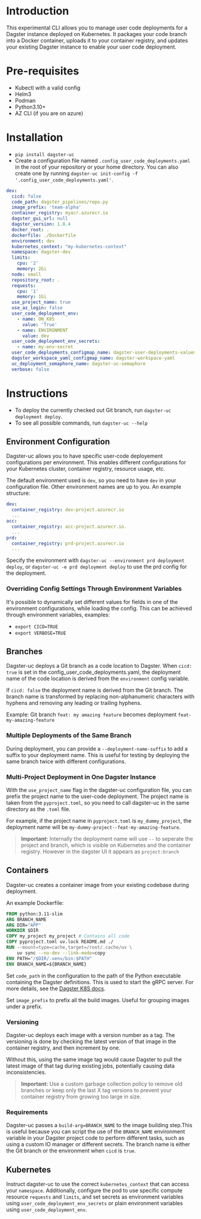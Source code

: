 
# Introduction

This experimental CLI allows you to manage user code deployments for a Dagster instance deployed on Kubernetes. It packages your code branch into a Docker container, uploads it to your container registry, and updates your existing Dagster instance to enable your user code deployment.

# Pre-requisites

* Kubectl with a valid config
* Helm3
* Podman
* Python3.10+
* AZ CLI (if you are on azure)

# Installation

* `pip install dagster-uc`
* Create a configuration file named `.config_user_code_deployments.yaml` in the root of your repository or your home directory. You can also create one by running `dagster-uc init-config -f '.config_user_code_deployments.yaml'`.

```yaml
dev:
  cicd: false
  code_path: dagster_pipelines/repo.py
  image_prefix: 'team-alpha'
  container_registry: myacr.azurecr.io
  dagster_gui_url: null
  dagster_version: 1.8.4
  docker_root: .
  dockerfile: ./Dockerfile
  environment: dev
  kubernetes_context: "my-kubernetes-context"
  namespace: dagster-dev
  limits:
    cpu: '2'
    memory: 2Gi
  node: small
  repository_root: .
  requests:
    cpu: '1'
    memory: 1Gi
  use_project_name: true
  use_az_login: false
  user_code_deployment_env:
    - name: ON_K8S
      value: 'True'
    - name: ENVIRONMENT
      value: dev
  user_code_deployment_env_secrets:
    - name: my-env-secret
  user_code_deployments_configmap_name: dagster-user-deployments-values-yaml
  dagster_workspace_yaml_configmap_name: dagster-workspace-yaml
  uc_deployment_semaphore_name: dagster-uc-semaphore
  verbose: false
```

# Instructions

* To deploy the currently checked out Git branch, run `dagster-uc deployment deploy`.
* To see all possible commands, run `dagster-uc --help`

## Environment Configuration

Dagster-uc allows you to have specific user-code deployement configurations per environment. This enables different configurations for your Kubernetes cluster, container registry, resource usage, etc.

The default environment used is `dev`, so you need to have `dev` in your configuration file. Other environment names are up to you. An example structure:

```yaml
dev:
  container_registry: dev-project.azurecr.io
  ...
acc:
  container_registry: acc-project.azurecr.io.
  ...
prd:
  container_registry: prd-project.azurecr.io
  ...
```

Specify the environment with `dagster-uc --environment prd deployment deploy`, or `dagster-uc -e prd deployment deploy` to use the prd config for the deployment.

### Overriding Config Settings Through Environment Variables

It's possible to dynamically set different values for fields in one of the environment configurations, while loading the config. This can be achieved through environment variables, examples:

* `export CICD=TRUE`
* `export VERBOSE=TRUE`

## Branches

Dagster-uc deploys a Git branch as a code location to Dagster. When `cicd: true` is set in the config_user_code_deployments.yaml, the deployment name of the code location is derived from the `environment` config variable.

If `cicd: false` the deployment name is derived from the Git branch. The branch name is transformed by replacing non-alphanumeric characters with hyphens and removing any leading or trailing hyphens.

Example: Git branch `feat: my amazing feature` becomes deployment `feat-my-amazing-feature`

### Multiple Deployments of the Same Branch

During deployment, you can provide a `--deployment-name-suffix` to add a suffix to your deployment name. This is useful for testing by deploying the same branch twice with different configurations.

### Multi-Project Deployment in One Dagster Instance

With the `use_project_name` flag in the dagster-uc configuration file, you can prefix the project name to the user-code deployment. The project name is taken from the `pyproject.toml`, so you need to call dagster-uc in the same directory as the `.toml` file.

For example, if the project name in `pyproject.toml` is `my_dummy_project`, the deployment name will be `my-dummy-project--feat-my-amazing-feature`.

> **Important:** Internally the deployment name will use `--` to seperate the project and branch, which is visible on Kubernetes and the container registry. However in the dagster UI it appears as `project:branch`

## Containers

Dagster-uc creates a container image from your existing codebase during deployment.

An example Dockerfile:

```Dockerfile
FROM python:3.11-slim
ARG BRANCH_NAME
ARG DIR="APP"
WORKDIR $DIR
COPY my_project my_project # Contains all code
COPY pyproject.toml uv.lock README.md ./
RUN --mount=type=cache,target=/root/.cache/uv \
    uv sync --no-dev --link-mode=copy
ENV PATH="/$DIR/.venv/bin:$PATH"
ENV BRANCH_NAME=${BRANCH_NAME}
```

Set `code_path` in the configuration to the path of the Python executable containing the Dagster definitions. This is used to start the gRPC server. For more details, see the [Dagster K8S docs](https://docs.dagster.io/guides/deploy/deployment-options/kubernetes/deploying-to-kubernetes).

Set `image_prefix` to prefix all the build images. Useful for grouping images under a prefix.

### Versioning

Dagster-uc deploys each image with a version number as a tag. The versioning is done by checking the latest version of that image in the container registry, and then increment by one.

Without this, using the same image tag would cause Dagster to pull the latest image of that tag during existing jobs, potentially causing data inconsistencies.

> **Important:** Use a custom garbage collection policy to remove old branches or keep only the last X tag versions to prevent your container registry from growing too large in size.

### Requirements

Dagster-uc passes a `build-arg=BRANCH_NAME` to the image building step.This is useful because you can script the use of the `BRANCH_NAME` environment variable in your Dagster project code to perform different tasks, such as using a custom IO manager or different secrets. The branch name is either the Git branch or the environment when `cicd` is `true`.

## Kubernetes

Instruct dagster-uc to use the correct `kubernetes_context` that can access your `namespace`. Additionally, configure the pod to use specific compute resource `requests` and `limits`, and set secrets as environment variables using `user_code_deployment_env_secrets` or plain environment variables using `user_code_deployment_env`.
